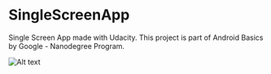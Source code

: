 # SingleScreenApp
Single Screen App made with Udacity. This project is part of Android Basics by Google - Nanodegree Program.

![Alt text](https://lh3.googleusercontent.com/s1A91zp-NQgfdvKG_Em_h4MNE4hCHh8WPcLxHOTLk5_BL3VApVwSofTua13KqTpCb1wb9uPuSAtEpDFQuJflisAgMM27-IqbJ2lmg75v_dGnBhBDGCPKJsnrMlGKPYkQfoxKkaoZXWwryy4Caip9e3jamkPr58jffza7RrSS9tYOMvm2C9gQ0kmpMk1nDEeTywnbp1hSsNUvW_4wnzQ7noFytUod323jPJ-NPbpNgxCryyKL8jb6OueNr2ZC7M2C4LiUaa-nu25CGCgc1Y-9hpiC6-HjJ2n6_sqU_hFdriLaA7b-ffFOA2zGJu_YpwM6NAt0brmcZ8XerNBiOBQMSLPWyYMhwPzlmxMOcW0q8Vt1wvPYotud0TqNOTLvplY1tWDEJf9o6YTv_78xuwHNOe_WhEII64M2t3l66RyojnAGVgBxFGdv-rMBvFRAJjSnWkCWQmQ2zjNDqDh-Oa8gqwLe1lKemFDuxvjiUAr1Fo1WuV4LvvSwqAYtwFOfr2HEYa18LIfSBq-tFFMq2vvZ0qQgYoj-nnMQwVOCE9zNJnQPZfr15Xwki7BE-BFGL6VSeuRo5DOO4ipWlAriTiPJWBEgvG8Xm4CE8lboUxY=w357-h637-no "Screenshot 1")
